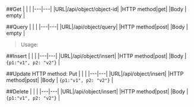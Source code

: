 ##Get
| | |
|---|---|
|URL|/api/object/object-id|
|HTTP method|get|
|Body | empty |


##Query
| | |
|---|---|
|URL|/api/object/query|
|HTTP method|post|
|Body | empty |

> Usage:

##Insert
| | |
|---|---|
|URL|/api/object/insert|
|HTTP method|post|
|Body | `{p1:"v1", p2: "v2"}` |


##Update
HTTP method: Put
| | |
|---|---|
|URL|/api/object/insert|
|HTTP method|post|
|Body | `{p1:"v1", p2: "v2"}` |

##Delete
| | |
|---|---|
|URL|/api/object/insert|
|HTTP method|post|
|Body | `{p1:"v1", p2: "v2"}` |

